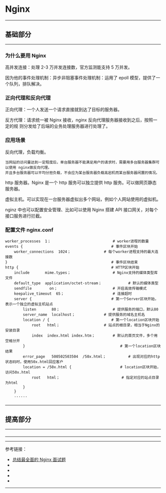 # Nginx

---

## 基础部分

---

### 为什么要用 Nginx

高并发连接：处理 2-3 万并发连接数，官方监测能支持 5 万并发。

因为他的事件处理机制：异步非阻塞事件处理机制：运用了 epoll 模型，提供了一个队列，排队解决。

### 正向代理和反向代理

正向代理：一个人发送一个请求直接就到达了目标的服务器。

反方代理：请求统一被 Nginx 接收，nginx 反向代理服务器接收到之后，按照一定的规 则分发给了后端的业务处理服务器进行处理了。

### 应用场景

反向代理，负载均衡。
    
    当网站的访问量达到一定程度后，单台服务器不能满足用户的请求时，需要用多台服务器集群可以使用 nginx做反向代理。
    并且多台服务器可以平均分担负载，不会应为某台服务器负载高宕机而某台服务器闲置的情况。

http 服务器。Nginx 是一个 http 服务可以独立提供 http 服务。可以做网页静态服务器。

虚拟主机。可以实现在一台服务器虚拟出多个网站，例如个人网站使用的虚拟机。

nginz 中也可以配置安全管理、比如可以使用 Nginx 搭建 API 接口网关，对每个接口服务进行拦截。

### 配置文件 nginx.conf

```
worker_processes  1；                			# worker进程的数量
events {                              			# 事件区块开始
    worker_connections  1024；          		# 每个worker进程支持的最大连接数
}                               			    # 事件区块结束
http {                           			    # HTTP区块开始
    include       mime.types；         			# Nginx支持的媒体类型库文件
    default_type  application/octet-stream；            # 默认的媒体类型
    sendfile        on；       				    # 开启高效传输模式
    keepalive_timeout  65；       			    # 连接超时
    server {            		                # 第一个Server区块开始，表示一个独立的虚拟主机站点
        listen       80；      			        # 提供服务的端口，默认80
        server_name  localhost；    			# 提供服务的域名主机名
        location / {            	        	# 第一个location区块开始
            root   html；       			    # 站点的根目录，相当于Nginx的安装目录
            index  index.html index.htm；       	# 默认的首页文件，多个用空格分开
        }          				                    # 第一个location区块结果
        error_page   500502503504  /50x.html；          # 出现对应的http状态码时，使用50x.html回应客户
        location = /50x.html {          	        # location区块开始，访问50x.html
            root   html；      		      	        # 指定对应的站点目录为html
        }
    }  
    ......
```

###

###

---

## 提高部分

---

###

---








---

参考链接：

- [总结最全面的 Nginx 面试题](https://juejin.cn/post/6844904125784653837)
- []()
- []()
- []()
- []()

---
















